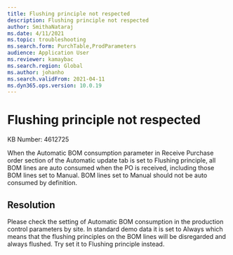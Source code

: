```yaml
---
title: Flushing principle not respected
description: Flushing principle not respected
author: SmithaNataraj
ms.date: 4/11/2021
ms.topic: troubleshooting
ms.search.form: PurchTable,ProdParameters
audience: Application User
ms.reviewer: kamaybac
ms.search.region: Global
ms.author: johanho
ms.search.validFrom: 2021-04-11
ms.dyn365.ops.version: 10.0.19
---
```


# Flushing principle not respected

KB Number: 4612725

When the Automatic BOM consumption parameter in Receive Purchase order section of the Automatic update tab is set to Flushing principle, all BOM lines are auto consumed when the PO is received, including those BOM lines set to Manual. BOM lines set to Manual should not be auto consumed by definition.


## Resolution
Please check the setting of Automatic BOM consumption in the production control parameters by site. In standard demo data it is set to Always which means that the flushing principles on the BOM lines will be disregarded and always flushed. Try set it to Flushing principle instead.


